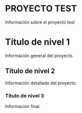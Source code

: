 PROYECTO TEST
====

Información sobre el proyecto test

# Título de nivel 1

Información general del proyecto.

## Título de nivel 2

Información detallada del proyecto.

### Título de nivel 3

Información final.
